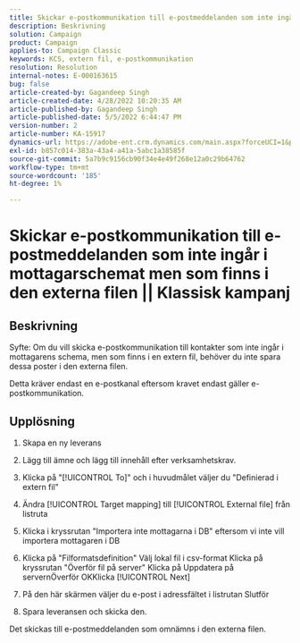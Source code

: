 ```yaml
---
title: Skickar e-postkommunikation till e-postmeddelanden som inte ingår i mottagarschemat men som finns i den externa filen || Klassisk kampanj
description: Beskrivning
solution: Campaign
product: Campaign
applies-to: Campaign Classic
keywords: KCS, extern fil, e-postkommunikation
resolution: Resolution
internal-notes: E-000163615
bug: false
article-created-by: Gagandeep Singh
article-created-date: 4/28/2022 10:20:35 AM
article-published-by: Gagandeep Singh
article-published-date: 5/5/2022 6:44:47 PM
version-number: 2
article-number: KA-15917
dynamics-url: https://adobe-ent.crm.dynamics.com/main.aspx?forceUCI=1&pagetype=entityrecord&etn=knowledgearticle&id=f3a22ad1-dcc6-ec11-a7b6-0022480a1004
exl-id: b857c014-383a-43a4-a41a-5abc1a38585f
source-git-commit: 5a7b9c9156cb90f34e4e49f268e12a0c29b64762
workflow-type: tm+mt
source-wordcount: '185'
ht-degree: 1%

---
```


# Skickar e-postkommunikation till e-postmeddelanden som inte ingår i mottagarschemat men som finns i den externa filen || Klassisk kampanj

## Beskrivning


Syfte: Om du vill skicka e-postkommunikation till kontakter som inte ingår i mottagarens schema, men som finns i en extern fil, behöver du inte spara dessa poster i den externa filen.

Detta kräver endast en e-postkanal eftersom kravet endast gäller e-postkommunikation.


## Upplösning


1. Skapa en ny leverans

2. Lägg till ämne och lägg till innehåll efter verksamhetskrav.

3. Klicka på &quot;[!UICONTROL To]&quot; och i huvudmålet väljer du &quot;Definierad i extern fil&quot;

4. Ändra [!UICONTROL Target mapping] till [!UICONTROL External file] från listruta

5. Klicka i kryssrutan &quot;Importera inte mottagarna i DB&quot; eftersom vi inte vill importera mottagaren i DB

6. Klicka på &quot;Filformatsdefinition&quot; Välj lokal fil i csv-format Klicka på kryssrutan &quot;Överför fil på server&quot; Klicka på Uppdatera på servernÖverför OKKlicka [!UICONTROL Next]

7. På den här skärmen väljer du e-post i adressfältet i listrutan Slutför

8. Spara leveransen och skicka den.

Det skickas till e-postmeddelanden som omnämns i den externa filen.

